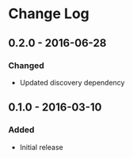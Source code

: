 # Change Log


## 0.2.0 - 2016-06-28

### Changed

- Updated discovery dependency


## 0.1.0 - 2016-03-10

### Added

- Initial release
